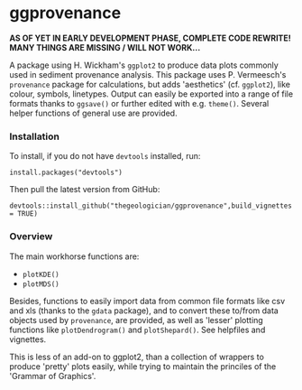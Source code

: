 <!-- README.md is generated from README.Rmd. Please edit that file -->
ggprovenance
============

**AS OF YET IN EARLY DEVELOPMENT PHASE, COMPLETE CODE REWRITE! MANY THINGS ARE MISSING / WILL NOT WORK...**

A package using H. Wickham's `ggplot2` to produce data plots commonly used in sediment provenance analysis. This package uses P. Vermeesch's `provenance` package for calculations, but adds 'aesthetics' (cf. `ggplot2`), like colour, symbols, linetypes. Output can easily be exported into a range of file formats thanks to `ggsave()` or further edited with e.g. `theme()`. Several helper functions of general use are provided.

### Installation

To install, if you do not have `devtools` installed, run:

    install.packages("devtools")

Then pull the latest version from GitHub:

    devtools::install_github("thegeologician/ggprovenance",build_vignettes = TRUE)

### Overview

The main workhorse functions are:

-   `plotKDE()`
-   `plotMDS()`

Besides, functions to easily import data from common file formats like csv and xls (thanks to the `gdata` package), and to convert these to/from data objects used by `provenance`, are provided, as well as 'lesser' plotting functions like `plotDendrogram()` and `plotShepard()`. See helpfiles and vignettes.

This is less of an add-on to ggplot2, than a collection of wrappers to produce 'pretty' plots easily, while trying to maintain the princiles of the 'Grammar of Graphics'.
